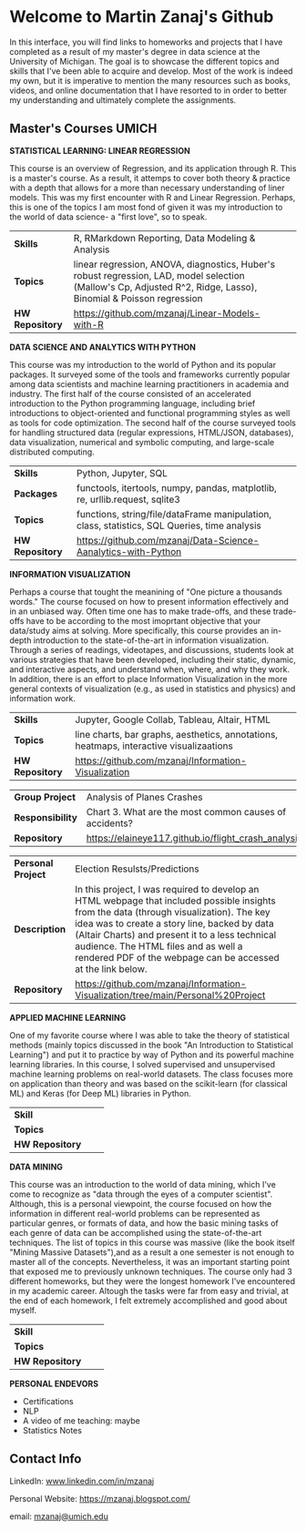 # Welcome to Martin Zanaj's Github 

In this interface, you will find links to homeworks and projects that I have completed as a result of my master's degree in data science at the University of Michigan. The goal is to showcase the different topics and skills that I've been able to acquire and develop. Most of the work is indeed my own, but it is imperative to mention the many resources such as books, videos, and online documentation that I have resorted to in order to better my understanding and ultimately complete the assignments.  

## Master's Courses UMICH

**STATISTICAL LEARNING: LINEAR REGRESSION**

This course is an overview of Regression, and its application through R. This is a master's course. As a result, it attemps to cover both theory & practice with a depth that allows for a more than necessary understanding of liner models. This was my first encounter with R and Linear Regression. Perhaps, this is one of the topics I am most fond of given it was my introduction to the world  of data science- a "first love", so to speak.

| | | |
|-|-|-|
|__Skills__| R, RMarkdown Reporting, Data Modeling & Analysis |
|__Topics__| linear regression, ANOVA, diagnostics, Huber's robust regression, LAD, model selection (Mallow's Cp, Adjusted R^2, Ridge, Lasso), Binomial & Poisson regression |
|__HW Repository__| https://github.com/mzanaj/Linear-Models-with-R |

   
**DATA SCIENCE AND ANALYTICS WITH PYTHON**

This course was my introduction to the world of Python and its popular packages. It surveyed some of the tools and frameworks currently popular among data scientists and machine learning practitioners in academia and industry. The first half of the course consisted of an accelerated introduction to the Python programming language, including brief introductions to object-oriented and functional programming styles as well as tools for code optimization. The second half of the course surveyed tools for handling structured data (regular expressions, HTML/JSON, databases), data visualization, numerical and symbolic computing, and large-scale distributed computing.

| | | |
|-|-|-|
|__Skills__| Python, Jupyter, SQL |
|__Packages__| functools, itertools, numpy, pandas, matplotlib, re, urllib.request, sqlite3|
|__Topics__| functions, string/file/dataFrame manipulation, class, statistics, SQL Queries, time analysis|
|__HW Repository__| https://github.com/mzanaj/Data-Science-Aanalytics-with-Python |  
  

**INFORMATION VISUALIZATION**

Perhaps a course that tought the meanining of "One picture a thousands words." The course focused on how to present information effectively and in an unbiased way. Often time one has to make trade-offs, and these trade-offs have to be according to the most imoprtant objective that your data/study aims at solving. More specifically, this course provides an in-depth introduction to the state-of-the-art in information visualization. Through a series of readings, videotapes, and discussions, students look at various strategies that have been developed, including their static, dynamic, and interactive aspects, and understand when, where, and why they work. In addition, there is an effort to place Information Visualization in the more general contexts of visualization (e.g., as used in statistics and physics) and information work. 

| | | |
|-|-|-|
|__Skills__|Jupyter, Google Collab, Tableau, Altair, HTML |
|__Topics__| line charts, bar graphs, aesthetics, annotations, heatmaps, interactive visualizaations |
|__HW Repository__| https://github.com/mzanaj/Information-Visualization |  

| | | |
|-|-|-|
|__Group Project__| Analysis of Planes Crashes|
|__Responsibility__| Chart 3. What are the most common causes of accidents? |
|__Repository__|https://elaineye117.github.io/flight_crash_analysis/ | 

| | | |
|-|-|-|
|__Personal Project__| Election Resulsts/Predictions |
|__Description__| In this project, I was required to develop an HTML webpage that included possible insights from the data (through visualization). The key idea was to create a story line, backed by data (Altair Charts) and present it to a less technical audience. The HTML files and as well a rendered PDF of the webpage can be accessed at the link below.   |
|__Repository__|https://github.com/mzanaj/Information-Visualization/tree/main/Personal%20Project | 


**APPLIED MACHINE LEARNING**

One of my favorite course where I was able to take the theory of statistical methods (mainly topics discussed in the book "An Introduction to Statistical Learning") and put it to practice by way of Python and its powerful machine learning libraries.  In this course, I solved supervised and unsupervised machine learning problems on real-world datasets. The class focuses more on application than theory and was based on the scikit-learn (for classical ML) and Keras (for Deep ML) libraries in Python. 

| | | |
|-|-|-|
|__Skill__| |
|__Topics__|  |
|__HW Repository__| |  
  
**DATA MINING**

This course was an introduction to the world of data mining, which I've come to recognize as "data through the eyes of a computer scientist". Although, this is a personal viewpoint, the course focused on how the information in different real-world problems can be represented as particular genres, or formats of data, and how the basic mining tasks of each genre of data can be accomplished using the state-of-the-art techniques. The list of topics in this course was massive (like the book itself "Mining Massive Datasets"),and as a result a one semester is not enough to master all of the concepts. Nevertheless, it was an important starting point that exposed me to previously unknown techniques. The course only had 3 different homeworks, but they were the longest homework I've encountered in my academic career. Altough the tasks were far from easy and trivial, at the end of each homework, I felt extremely accomplished and good about myself. 

| | | |
|-|-|-|
|__Skill__| |
|__Topics__|  |
|__HW Repository__| |  


**PERSONAL ENDEVORS**
- Certifications
- NLP 
- A video of me teaching: maybe
- Statistics Notes
  
## Contact Info

LinkedIn: www.linkedin.com/in/mzanaj

Personal Website: https://mzanaj.blogspot.com/ 

email: mzanaj@umich.edu 
